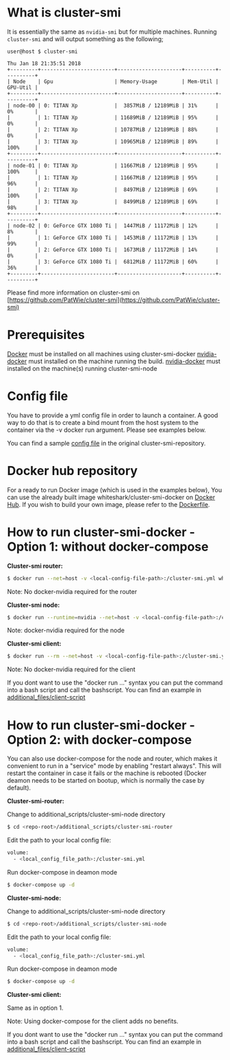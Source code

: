 # What is cluster-smi
It is essentially the same as `nvidia-smi` but for multiple machines.
Running `cluster-smi` and will output something as the following;
```console
user@host $ cluster-smi

Thu Jan 18 21:35:51 2018
+---------+------------------------+---------------------+----------+----------+
| Node    | Gpu                    | Memory-Usage        | Mem-Util | GPU-Util |
+---------+------------------------+---------------------+----------+----------+
| node-00 | 0: TITAN Xp            |  3857MiB / 12189MiB | 31%      | 0%       |
|         | 1: TITAN Xp            | 11689MiB / 12189MiB | 95%      | 0%       |
|         | 2: TITAN Xp            | 10787MiB / 12189MiB | 88%      | 0%       |
|         | 3: TITAN Xp            | 10965MiB / 12189MiB | 89%      | 100%     |
+---------+------------------------+---------------------+----------+----------+
| node-01 | 0: TITAN Xp            | 11667MiB / 12189MiB | 95%      | 100%     |
|         | 1: TITAN Xp            | 11667MiB / 12189MiB | 95%      | 96%      |
|         | 2: TITAN Xp            |  8497MiB / 12189MiB | 69%      | 100%     |
|         | 3: TITAN Xp            |  8499MiB / 12189MiB | 69%      | 98%      |
+---------+------------------------+---------------------+----------+----------+
| node-02 | 0: GeForce GTX 1080 Ti |  1447MiB / 11172MiB | 12%      | 8%       |
|         | 1: GeForce GTX 1080 Ti |  1453MiB / 11172MiB | 13%      | 99%      |
|         | 2: GeForce GTX 1080 Ti |  1673MiB / 11172MiB | 14%      | 0%       |
|         | 3: GeForce GTX 1080 Ti |  6812MiB / 11172MiB | 60%      | 36%      |
+---------+------------------------+---------------------+----------+----------+
```
Please find more information on cluster-smi on [https://github.com/PatWie/cluster-smi](https://github.com/PatWie/cluster-smi)

# Prerequisites
[Docker](https://docs.docker.com/install/) must be installed on all machines using cluster-smi-docker
[nvidia-docker](https://github.com/NVIDIA/nvidia-docker) must installed on the machine running the build.
[nvidia-docker](https://github.com/NVIDIA/nvidia-docker) must installed on the machine(s) running cluster-smi-node

# Config file
You have to provide a yml config file in order to launch a container. A good way to do that is to create a bind mount from the host system to the container via the -v docker run argument. Please see examples below. 

You can find a sample [config file](https://github.com/PatWie/cluster-smi/blob/master/cluster-smi.example.yml) in the original cluster-smi-repository.

# Docker hub repository
For a ready to run Docker image (which is used in the examples below), You can use the already built image whiteshark/cluster-smi-docker on [Docker Hub](https://hub.docker.com/r/whiteshark/cluster-smi-docker/). If you wish to build your own image, please refer to the [Dockerfile](Dockerfile).

# How to run cluster-smi-docker - Option 1: without docker-compose

**Cluster-smi router:**
```sh
$ docker run --net=host -v <local-config-file-path>:/cluster-smi.yml whiteshark/cluster-smi:latest ./cluster-smi-router
```
Note: No docker-nvidia required for the router

**Cluster-smi node:**
```sh
$ docker run --runtime=nvidia --net=host -v <local-config-file-path>:/cluster-smi.yml whiteshark/cluster-smi:latest ./cluster-smi-node
```
Note: docker-nvidia required for the node

**Cluster-smi client:**
```sh
$ docker run --rm --net=host -v <local-config-file-path>:/cluster-smi.yml whiteshark/cluster-smi:latest ./cluster-smi
```
Note: No docker-nvidia required for the client

If you dont want to use the "docker run ..." syntax you can put the command into a bash script and call the bashscript. You can find an example in [additional_files/client-script](additional_scripts/client-script)




# How to run cluster-smi-docker - Option 2: with docker-compose
You can also use docker-compose for the node and router, which makes it convenient to run in a "service" mode by enabling "restart always". This will restart the container in case it fails or the machine is rebooted (Docker deamon needs to be started on bootup, which is normally the case by default).

**Cluster-smi-router:**

Change to additional_scripts/cluster-smi-node directory
```sh
$ cd <repo-root>/additional_scripts/cluster-smi-router
```

Edit the path to your local config file:
```sh
volume: 
  - <local_config_file_path>:/cluster-smi.yml
```

Run docker-compose in deamon mode
```sh
$ docker-compose up -d
```

**Cluster-smi-node:**

Change to additional_scripts/cluster-smi-node directory
```sh
$ cd <repo-root>/additional_scripts/cluster-smi-node
```

Edit the path to your local config file:
```sh
volume: 
  - <local_config_file_path>:/cluster-smi.yml
```

Run docker-compose in deamon mode
```sh
$ docker-compose up -d
```

**Cluster-smi client:**

Same as in option 1.

Note: Using docker-compose for the client adds no benefits. 

If you dont want to use the "docker run ..." syntax you can put the command into a bash script and call the bashscript. You can find an example in [additional_files/client-script](additional_scripts/client-script)

